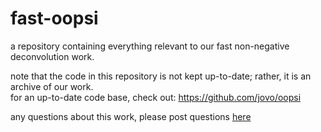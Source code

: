 fast-oopsi
==========

a repository containing everything relevant to our fast non-negative deconvolution work.

note that the code in this repository is not kept up-to-date; rather, it is an archive of our work.  
for an up-to-date code base, check out: https://github.com/jovo/oopsi

any questions about this work, please post questions [here](https://github.com/jovo/oopsi/issues)
